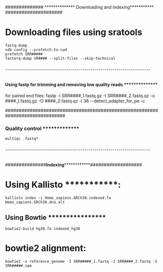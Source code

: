 ##############    ************** Downloading and indexing***********      #####################

# Downloading files using sratools
	
	fastq-dump  
	vdb-config --prefetch-to-cwd
	prefetch SRR#####
	fasterq-dump SR#### --split-files --skip-technical


######  -------------------------------------------------------------------------    #########

#### Using fastp for trimming and removing low quality reads **************

for paired end files:
	fastp -i SRR####_1.fastq.gz -I SRR####_2.fastq.qz -o ####_1.fastq.gz -O ####_2.fastq.qz -l 36 --detect_adapter_for_pe -c


##############################################################################
### Quality control *************
	multiqc .fastq*


######  -------------------------------------------------------------------------    #########

###############**************************Indexing**************************************###################

# Using Kallisto ***********:
	kallisto index -i Homo_sapiens.GRCh38.indexed.fa Homo_sapiens.GRCh38.dna.alt 


## Using Bowtie ****************
	bowtie2-build hg38.fa indexed_hg38


# bowtie2 alignment:
	bowtie2 -x reference_genome -1 SRR#####_1.fastq -2 SRR####_2.fastq -S SRR#####.sam